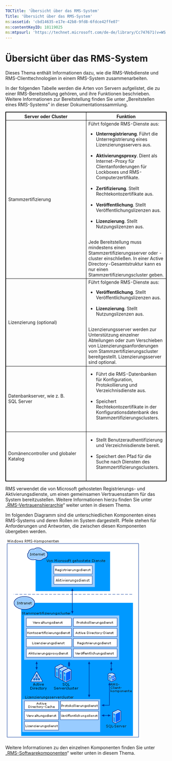 ```yaml
---
TOCTitle: 'Übersicht über das RMS-System'
Title: 'Übersicht über das RMS-System'
ms:assetid: 'cbd14635-e17e-42b8-9fd8-6fdce42ffe07'
ms:contentKeyID: 18119025
ms:mtpsurl: 'https://technet.microsoft.com/de-de/library/Cc747671(v=WS.10)'
---
```


Übersicht über das RMS-System
=============================

Dieses Thema enthält Informationen dazu, wie die RMS-Webdienste und RMS-Clienttechnologien in einem RMS-System zusammenarbeiten.

In der folgenden Tabelle werden die Arten von Servern aufgelistet, die zu einer RMS-Bereitstellung gehören, und ihre Funktionen beschrieben. Weitere Informationen zur Bereitstellung finden Sie unter „Bereitstellen eines RMS-Systems“ in dieser Dokumentationssammlung.

<p></p>
<table style="border:1px solid black;">
<colgroup>
<col width="50%" />
<col width="50%" />
</colgroup>
<thead>
<tr class="header">
<th style="border:1px solid black;" >Server oder Cluster</th>
<th style="border:1px solid black;" >Funktion</th>
</tr>
</thead>
<tbody>
<tr class="odd">
<td style="border:1px solid black;">Stammzertifizierung</td>
<td style="border:1px solid black;">Führt folgende RMS-Dienste aus:
<ul>
<li><strong>Unterregistrierung</strong>. Führt die Unterregistrierung eines Lizenzierungsservers aus.<br />
<br />
</li>
<li><strong>Aktivierungsproxy</strong>. Dient als Internet-Proxy für Clientanforderungen für Lockboxes und RMS-Computerzertifikate.<br />
<br />
</li>
<li><strong>Zertifizierung</strong>. Stellt Rechtekontozertifikate aus.<br />
<br />
</li>
<li><strong>Veröffentlichung</strong>. Stellt Veröffentlichungslizenzen aus.<br />
<br />
</li>
<li><strong>Lizenzierung</strong>. Stellt Nutzungslizenzen aus.<br />
<br />
</li>
</ul>
Jede Bereitstellung muss mindestens einen Stammzertifizierungsserver oder -cluster einschließen. In einer Active Directory-Gesamtstruktur kann es nur einen Stammzertifizierungscluster geben.</td>
</tr>
<tr class="even">
<td style="border:1px solid black;">Lizenzierung (optional)</td>
<td style="border:1px solid black;">Führt folgende RMS-Dienste aus:
<ul>
<li><strong>Veröffentlichung</strong>. Stellt Veröffentlichungslizenzen aus.<br />
<br />
</li>
<li><strong>Lizenzierung</strong>. Stellt Nutzungslizenzen aus.<br />
<br />
</li>
</ul>
Lizenzierungsserver werden zur Unterstützung einzelner Abteilungen oder zum Verschieben von Lizenzierungsanforderungen vom Stammzertifizierungscluster bereitgestellt. Lizenzierungsserver sind optional.</td>
</tr>
<tr class="odd">
<td style="border:1px solid black;">Datenbankserver, wie z. B. SQL Server</td>
<td style="border:1px solid black;"><ul>
<li>Führt die RMS-Datenbanken für Konfiguration, Protokollierung und Verzeichnisdienste aus.<br />
<br />
</li>
<li>Speichert Rechtekontozertifikate in der Konfigurationsdatenbank des Stammzertifizierungsclusters.<br />
<br />
</li>
</ul></td>
</tr>
<tr class="even">
<td style="border:1px solid black;">Domänencontroller und globaler Katalog</td>
<td style="border:1px solid black;"><ul>
<li>Stellt Benutzerauthentifizierung und Verzeichnisdienste bereit.<br />
<br />
</li>
<li>Speichert den Pfad für die Suche nach Diensten des Stammzertifizierungsclusters.<br />
<br />
</li>
</ul></td>
</tr>
</tbody>
</table>
<p></p> 

RMS verwendet die von Microsoft gehosteten Registrierungs- und Aktivierungsdienste, um einen gemeinsamen Vertrauensstamm für das System bereitzustellen. Weitere Informationen hierzu finden Sie unter „[RMS-Vertrauenshierarchie](https://technet.microsoft.com/2d44182f-a653-4383-aba1-dade53f7cf9a)“ weiter unten in diesem Thema.

Im folgenden Diagramm sind die unterschiedlichen Komponenten eines RMS-Systems und deren Rollen im System dargestellt. Pfeile stehen für Anforderungen und Antworten, die zwischen diesen Komponenten übergeben werden.

![](images/Cc747671.29138741-d45c-459b-8ead-b9bc3f708dd5(WS.10).gif)

Weitere Informationen zu den einzelnen Komponenten finden Sie unter „[RMS-Softwarekomponenten](https://technet.microsoft.com/e38a840e-f390-48fd-8354-50108a64f5ca)“ weiter unten in diesem Thema.